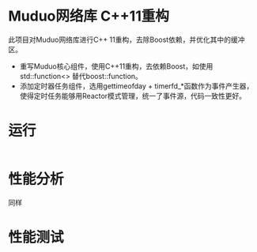 # Muduo网络库 C++11重构  
此项目对Muduo网络库进行C++ 11重构，去除Boost依赖，并优化其中的缓冲区。
- 重写Muduo核心组件，使用C++11重构，去依赖Boost，如使用std::function<> 替代boost::function。
- 添加定时器任务组件，选用gettimeofday + timerfd_*函数作为事件产生器，使得定时任务能够用Reactor模式管理，统一了事件源，代码一致性更好。

# 运行
```shell

```
# 性能分析
同样

# 性能测试
